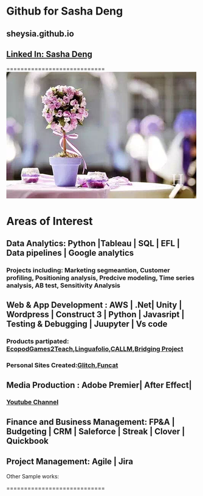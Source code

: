 # Github for Sasha Deng
## sheysia.github.io
## [Linked In: Sasha Deng](https://www.linkedin.com/in/sasha-deng-1a5326100/)

============================
![My logo](/images/IMG_3475.jpg)
# Areas of Interest
## Data Analytics: Python |Tableau | SQL | EFL | Data pipelines | Google analytics
### Projects including: Marketing segmeantion, Customer profiling, Positioning analysis, Predcive modeling, Time series analysis, AB test, Sensitivity Analysis
## Web & App Development : AWS | .Net| Unity | Wordpress | Construct 3 | Python | Javasript | Testing & Debugging | Juupyter | Vs code
### Products partipated: [Ecopod](https://casls.uoregon.edu/legacy-projects/student-programs/ecopod-place-based-language-learning/)[Games2Teach](https://games2teach.uoregon.edu/),[Linguafolio](https://linguafolio.uoregon.edu/),[CALLM](https://casls.uoregon.edu/legacy-projects/student-programs/chinese-online-modules/),[Bridging Project](https://casls.uoregon.edu/legacy-projects/student-programs/bridging-project/)
### Personal Sites Created:[Glitch](https://sasha-portfolio.glitch.me/),[Funcat](https://sashafinal-kishatty.glitch.me/)
## Media Production : Adobe Premier| After Effect| 
### [Youtube Channel](https://www.youtube.com/channel/UCQha3lxuPVoDOJtA_k2nLBw)
## Finance and Business Management: FP&A | Budgeting | CRM | Saleforce | Streak | Clover | Quickbook
## Project Management: Agile | Jira 
Other Sample works:


============================
